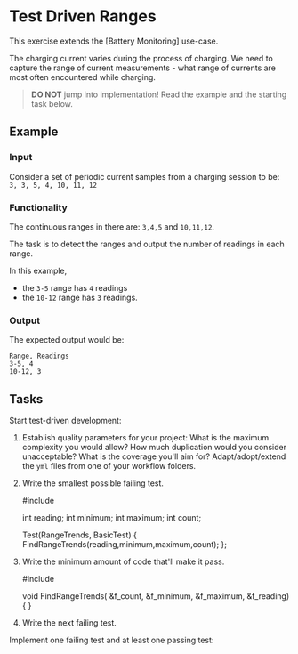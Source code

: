 # Test Driven Ranges

This exercise extends the [Battery Monitoring] use-case.

The charging current varies during the process of charging.
We need to capture the range of current measurements -
what range of currents are most often encountered while charging.

> **DO NOT** jump into implementation! Read the example and the starting task below.

## Example

### Input

Consider a set of periodic current samples from a charging session to be:
`3, 3, 5, 4, 10, 11, 12`

### Functionality

The continuous ranges in there are: `3,4,5` and `10,11,12`.

The task is to detect the ranges and
output the number of readings in each range.

In this example,

- the `3-5` range has `4` readings
- the `10-12` range has `3` readings.

### Output

The expected output would be:

```
Range, Readings
3-5, 4
10-12, 3
```

## Tasks

Start test-driven development:

1. Establish quality parameters for your project: What is the maximum complexity you would allow? How much duplication would you consider unacceptable? What is the coverage you'll aim for?
Adapt/adopt/extend the `yml` files from one of your workflow folders.

1. Write the smallest possible failing test.
   
   #include <vector>
  
   <vector> int reading;
   <vector> int minimum;
   <vector> int maximum;
   <vector> int count;
      
   Test(RangeTrends, BasicTest)
   {
   FindRangeTrends(reading,minimum,maximum,count);
   };

1. Write the minimum amount of code that'll make it pass.

    #include <vector>
    
    void FindRangeTrends(<vector> &f_count, <vector> &f_minimum, <vector> &f_maximum, <vector> &f_reading)
    {
    }

1. Write the next failing test.

Implement one failing test and at least one passing test:


